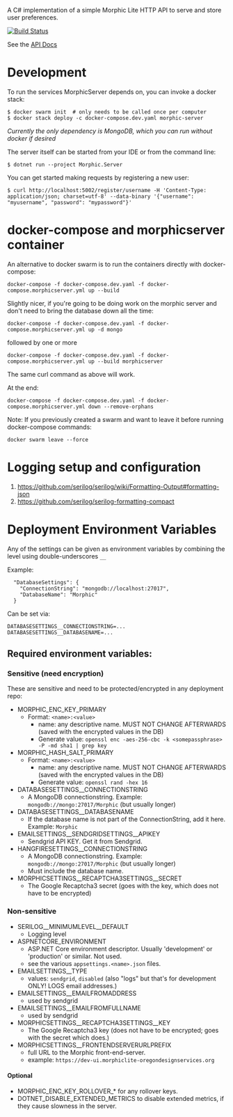 A C# implementation of a simple Morphic Lite HTTP API to serve and store user preferences.

[![Build Status](https://dev.azure.com/raisingthefloor/MorphicLite/_apis/build/status/MorphicLiteServer?branchName=master)](https://dev.azure.com/raisingthefloor/MorphicLite/_build/latest?definitionId=1&branchName=master)

See the [API Docs](Documentation/API.md)

Development
=====

To run the services MorphicServer depends on, you can invoke a docker stack:
````
$ docker swarm init  # only needs to be called once per computer
$ docker stack deploy -c docker-compose.dev.yaml morphic-server
````

*Currently the only dependency is MongoDB, which you can run without docker if desired*

The server itself can be started from your IDE or from the command line:
````
$ dotnet run --project Morphic.Server
````

You can get started making requests by registering a new user:
````
$ curl http://localhost:5002/register/username -H 'Content-Type: application/json; charset=utf-8' --data-binary '{"username": "myusername", "password": "mypassword"}'
````

docker-compose and morphicserver container
=====
An alternative to docker swarm is to run the containers directly with docker-compose:
````
docker-compose -f docker-compose.dev.yaml -f docker-compose.morphicserver.yml up --build
````

Slightly nicer, if you're going to be doing work on the morphic server and don't need to bring the database
down all the time:
````
docker-compose -f docker-compose.dev.yaml -f docker-compose.morphicserver.yml up -d mongo
````
followed by one or more
````
docker-compose -f docker-compose.dev.yaml -f docker-compose.morphicserver.yml up --build morphicserver
````
The same curl command as above will work.

At the end:
````
docker-compose -f docker-compose.dev.yaml -f docker-compose.morphicserver.yml down --remove-orphans
````

Note: If you previously created a swarm and want to leave it before running docker-compose commands:
````
docker swarm leave --force
````

# Logging setup and configuration

1. https://github.com/serilog/serilog/wiki/Formatting-Output#formatting-json
2. https://github.com/serilog/serilog-formatting-compact

# Deployment Environment Variables

Any of the settings can be given as environment variables by combining the level using double-underscores `__`

Example:

      "DatabaseSettings": {
        "ConnectionString": "mongodb://localhost:27017",
        "DatabaseName": "Morphic"
      }

Can be set via:

    DATABASESETTINGS__CONNECTIONSTRING=...
    DATABASESETTINGS__DATABASENAME=...


## Required environment variables:

### Sensitive (need encryption)

These are sensitive and need to be protected/encrypted in any deployment repo:

* MORPHIC_ENC_KEY_PRIMARY
  * Format: `<name>:<value>`
     * name: any descriptive name. MUST NOT CHANGE AFTERWARDS (saved with the encrypted values in the DB)
     * Generate value: `openssl enc -aes-256-cbc -k <somepassphrase> -P -md sha1 | grep key`
* MORPHIC_HASH_SALT_PRIMARY
  * Format: `<name>:<value>`
    * name: any descriptive name. MUST NOT CHANGE AFTERWARDS (saved with the encrypted values in the DB)
    * Generate value: `openssl rand -hex 16`
* DATABASESETTINGS__CONNECTIONSTRING
  * A MongoDB connectionstring. Example: `mongodb://mongo:27017/Morphic` (but usually longer)
* DATABASESETTINGS__DATABASENAME
  * If the database name is not part of the ConnectionString, add it here. Example: `Morphic`
* EMAILSETTINGS__SENDGRIDSETTINGS__APIKEY
  * Sendgrid API KEY. Get it from Sendgrid.
* HANGFIRESETTINGS__CONNECTIONSTRING
  * A MongoDB connectionstring. Example: `mongodb://mongo:27017/Morphic` (but usually longer)
  * Must include the database name.
* MORPHICSETTINGS__RECAPTCHA3SETTINGS__SECRET
  * The Google Recaptcha3 secret (goes with the key, which does not have to be encrypted)

### Non-sensitive

* SERILOG__MINIMUMLEVEL__DEFAULT
  * Logging level
* ASPNETCORE_ENVIRONMENT
  * ASP.NET Core environment descriptor. Usually 'development' or 'production' or similar. Not used.
  * see the various `appsettings.<name>.json` files.
* EMAILSETTINGS__TYPE
  * values: `sendgrid`, `disabled` (also "logs" but that's for development ONLY! LOGS email addresses.)
* EMAILSETTINGS__EMAILFROMADDRESS
  * used by sendgrid
* EMAILSETTINGS__EMAILFROMFULLNAME
  * used by sendgrid
* MORPHICSETTINGS__RECAPTCHA3SETTINGS__KEY
  * The Google Recaptcha3 key (does not have to be encrypted; goes with the secret which does.)
* MORPHICSETTINGS__FRONTENDSERVERURLPREFIX
  * full URL to the Morphic front-end-server.
  * example: `https://dev-ui.morphiclite-oregondesignservices.org`

#### Optional

* MORPHIC_ENC_KEY_ROLLOVER_* for any rollover keys.
* DOTNET_DISABLE_EXTENDED_METRICS to disable extended metrics, 
   if they cause slowness in the server.
